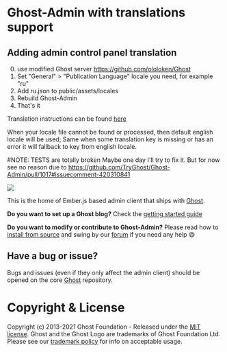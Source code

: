 # Ghost-Admin with translations support
## Adding admin control panel translation
0. use modified Ghost server https://github.com/ololoken/Ghost
1. Set "General" > "Publication Language" locale you need, for example "ru"
2. Add ru.json to public/assets/locales
3. Rebuild Ghost-Admin
4. That's it

Translation instructions can be found [here](https://github.com/ember-intl)

When your locale file cannot be found or processed, then default english locale will be used;
Same when some translation key is missing or has an error it will fallback to key from english locale.

#NOTE: TESTS are totally broken
Maybe one day I'll try to fix it. But for now see no reason due to https://github.com/TryGhost/Ghost-Admin/pull/1017#issuecomment-420310841 

![](https://github.com/TryGhost/Admin/workflows/Test%20Suite/badge.svg?branch=main)

This is the home of Ember.js based admin client that ships with [Ghost](https://github.com/tryghost/ghost).

**Do you want to set up a Ghost blog?** Check the [getting started guide](https://ghost.org/docs/introduction/)

**Do you want to modify or contribute to Ghost-Admin?** Please read how to [install from source](https://ghost.org/docs/install/source/) and swing by our [forum](https://forum.ghost.org) if you need any help 😄

## Have a bug or issue?

Bugs and issues (even if they only affect the admin client) should be opened on the core [Ghost](https://github.com/tryghost/ghost/issues) repository.

# Copyright & License

Copyright (c) 2013-2021 Ghost Foundation - Released under the [MIT license](LICENSE). Ghost and the Ghost Logo are trademarks of Ghost Foundation Ltd. Please see our [trademark policy](https://ghost.org/trademark/) for info on acceptable usage.
